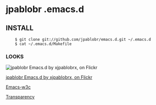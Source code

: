 # jpablobr .emacs.d #

## INSTALL

        $ git clone git://github.com/jpablobr/emacs.d.git ~/.emacs.d
        $ cat ~/.emacs.d/Makefile

### LOOKS

![jpablobr Emacs.d by xjpablobrx, on Flickr](http://farm5.static.flickr.com/4116/4788235562_b6b3e27ff5.jpg)

[jpablobr Emacs.d by xjpablobrx, on Flickr](http://www.flickr.com/photos/30142618@N02/4788235562/)

[Emacs-w3c](http://imgur.com/EbVqd)

[Transparency](http://imgur.com/i1nT4)
